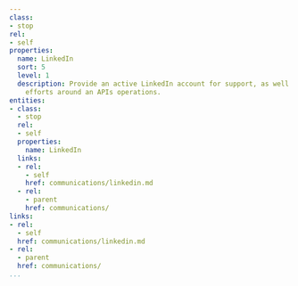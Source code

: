 ```yaml
---
class:
- stop
rel:
- self
properties:
  name: LinkedIn
  sort: 5
  level: 1
  description: Provide an active LinkedIn account for support, as well as evangelism
    efforts around an APIs operations.
entities:
- class:
  - stop
  rel:
  - self
  properties:
    name: LinkedIn
  links:
  - rel:
    - self
    href: communications/linkedin.md
  - rel:
    - parent
    href: communications/
links:
- rel:
  - self
  href: communications/linkedin.md
- rel:
  - parent
  href: communications/
...
```

